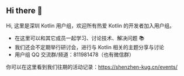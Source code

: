 ## Hi there 👋

Hi, 这里是深圳 Kotlin 用户组，欢迎所有热爱 Kotlin 的开发者加入用户组。

- 在这里可以和其它成员一起学习、讨论技术、解决问题 📚
- 我们还会不定期举行研讨会，进行与 Kotlin 相关的主题分享与讨论
- 用户组 QQ 交流群/频道：811981478（也有微信群）

你可以在这里看到我们往期的活动记录：https://shenzhen-kug.cn/events/
